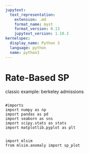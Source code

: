 ```yaml
---
jupytext:
  text_representation:
    extension: .md
    format_name: myst
    format_version: 0.13
    jupytext_version: 1.10.3
kernelspec:
  display_name: Python 3
  language: python
  name: python3
---
```


# Rate-Based SP

classic example: berkeley admissions

```{code-cell} ipython3

#imports
import numpy as np
import pandas as pd
import seaborn as sns
import scipy.stats as stats
import matplotlib.pyplot as plt


import mlsim 
from mlsim.anomaly import sp_plot
```

```{code-cell} ipython3

```
